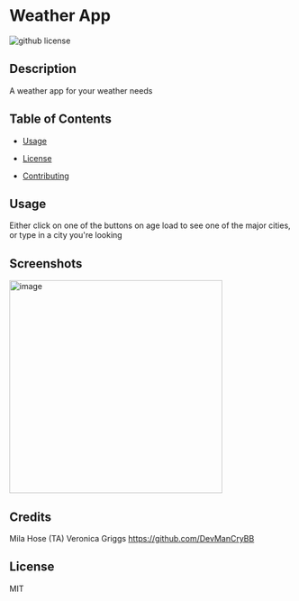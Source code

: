 # Weather App
![github license](https://img.shields.io/badge/license-MIT-black.svg)

## Description
A weather app for your weather needs
      
      
## Table of Contents 

* [Usage](#usage)

 
* [License](#license)


* [Contributing](#credits)

## Usage
Either click on one of the buttons on age load to see one of the major cities, or type in a city you're looking 

## Screenshots
<img width="378" alt="image" src="https://user-images.githubusercontent.com/127552050/235837440-6bc3a666-5337-40e6-9948-c689aef3d26b.png">


## Credits
Mila Hose (TA)
Veronica Griggs https://github.com/DevManCryBB


## License
MIT

